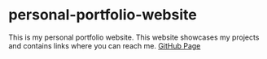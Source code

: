 # personal-portfolio-website

This is my personal portfolio website. This website showcases my projects and contains links where you can reach me. 
[GitHub Page]("https://evanahdout.github.io/personal-portfolio-website/")
